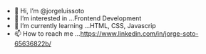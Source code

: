- 👋 Hi, I’m @jorgeluissoto
- 👀 I’m interested in ...Frontend Development
- 🌱 I’m currently learning ...HTML, CSS, Javascrip
- 📫 How to reach me ...https://www.linkedin.com/in/jorge-soto-65636822b/
